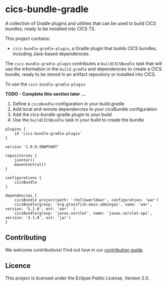 # cics-bundle-gradle

A collection of Gradle plugins and utilities that can be used to build CICS bundles, ready to be installed into CICS TS.

This project contains:
 - `cics-bundle-gradle-plugin`, a Gradle plugin that builds CICS bundles, including Java-based dependencies.

 The `cics-bundle-gradle-plugin` contributes a `buildCICSBundle` task that will use the information in the 
 `build.gradle` and dependencies to create a CICS bundle, 
 ready to be stored in an artifact repository or installed into CICS.

 To use the `cics-bundle-gradle-plugin`:

**TODO - Complete this section later ...**

 1. Define a `cicsBundle` configuration in your build.gradle
 2. Add local and remote dependencies to your cicsBundle configuration
 3. Add the cics-bundle-gradle plugin to your build
 4. Use the `buildCICSBundle` task in your build to create the bundle

 ```
 plugins {
     id 'cics-bundle-gradle-plugin'
 }

 version '1.0.0-SNAPSHOT'

 repositories {
     jcenter()
     mavenCentral()
 }

 configurations {
     cicsBundle
 }

 dependencies {
     cicsBundle project(path: ':helloworldwar', configuration: 'war')
     cicsBundle(group: 'org.glassfish.main.admingui', name: 'war', version: '5.1.0', ext: 'war'  )
     cicsBundle(group: 'javax.servlet', name: 'javax.servlet-api', version: '3.1.0', ext: 'jar')
 }
 ```


## Contributing

We welcome contributions! Find out how in our [contribution guide](CONTRIBUTING.md).

## Licence

This project is licensed under the Eclipse Public License, Version 2.0.
